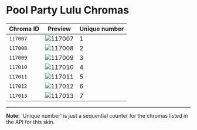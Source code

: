 # Pool Party Lulu Chromas

| Chroma ID | Preview | Unique number |
|---|---|---|
| `117007` | ![117007](https://raw.communitydragon.org/latest/plugins/rcp-be-lol-game-data/global/default/v1/champion-chroma-images/117/117007.png) | 1 |
| `117008` | ![117008](https://raw.communitydragon.org/latest/plugins/rcp-be-lol-game-data/global/default/v1/champion-chroma-images/117/117008.png) | 2 |
| `117009` | ![117009](https://raw.communitydragon.org/latest/plugins/rcp-be-lol-game-data/global/default/v1/champion-chroma-images/117/117009.png) | 3 |
| `117010` | ![117010](https://raw.communitydragon.org/latest/plugins/rcp-be-lol-game-data/global/default/v1/champion-chroma-images/117/117010.png) | 4 |
| `117011` | ![117011](https://raw.communitydragon.org/latest/plugins/rcp-be-lol-game-data/global/default/v1/champion-chroma-images/117/117011.png) | 5 |
| `117012` | ![117012](https://raw.communitydragon.org/latest/plugins/rcp-be-lol-game-data/global/default/v1/champion-chroma-images/117/117012.png) | 6 |
| `117013` | ![117013](https://raw.communitydragon.org/latest/plugins/rcp-be-lol-game-data/global/default/v1/champion-chroma-images/117/117013.png) | 7 |

---

**Note:** 'Unique number' is just a sequential counter for the chromas listed in the API for this skin.